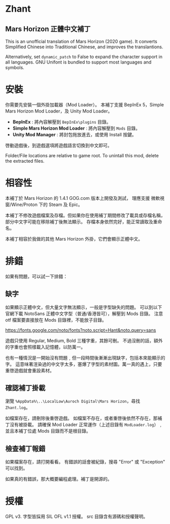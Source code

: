 # Zhant #
## Mars Horizon 正體中文補丁 ##

This is an unofficial translation of Mars Horizon (2020 game).
It converts Simplified Chinese into Traditional Chinese, and improves the translantions.

Alternatively, set `dynamic_patch` to False to expand the character support in all languages.
GNU Unifont is bundled to support most languages and symbols.


# 安裝 #

你需要先安裝一個外掛加載器（Mod Loader）。
本補丁支援 BepInEx 5，Simple Mars Horizon Mod Loader，及 Unity Mod Loader。

* **BepInEx** : 將內容解壓到 `BepInEx\plugins` 目錄。
* **Simple Mars Horizon Mod Loader** : 將內容解壓到 `Mods` 目錄。
* **Unity Mod Manager** : 將封包拖放進去，或使用 Install 按鍵。

啓動遊戲後，到遊戲選項將遊戲語言切換到中文即可。

Folder/File locations are relative to game root.
To unintall this mod, delete the extracted files.

# 相容性 #

本補丁於 Mars Horizon 的 1.4.1 GOG.com 版本上開發及測試，
理應支援 微軟視窗/Wine/Proton 下的 Steam 及 Epic。

本補丁不修改遊戲檔案及存檔。但如果你在使用補丁期間修改了載具或存檔名稱，部分中文字可能在移除補丁後無法顯示。
存檔本身依然完好，能正常讀取及重命名。

本補丁相容於我做的其他 Mars Horizon 外掛，它們會顯示正體中文。


# 排錯 #

如果有問題，可以試一下排錯：

## 缺字 ##

如果顯示正體中文，但大量文字無法顯示，一般是字型缺失的問題。
可以到以下官網下載 NotoSans 正體中文字型（普通/香港皆可），解壓到 Mods 目錄。
注意 otf 檔案要直接放在 Mods 目錄裡，不能放子目錄。

https://fonts.google.com/noto/fonts?noto.script=Hant&noto.query=sans

遊戲只使用 Regular, Medium, Bold 三種字重，其餘可刪。
不過沒刪的話，額外的字重也會照樣載入記憶體，以防萬一。

也有一種情況是一開始沒有問題﹐但一段時間後漸漸出現缺字，包括本來能顯示的字。
這意味著渲染過的中文字太多，塞爆了字型的素材圖。萬一真的遇上，只要重啓遊戲就會重設素材。

## 確認補丁掛載 ##

瀏覽 `%AppData%\..\LocalLow\Auroch Digital\Mars Horizon`，尋找 `Zhant.log`。

如檔案存在，請刪除後重啓遊戲。
如檔案不存在，或者重啓後依然不存在，那補丁沒有被掛載。
請確保 Mod Loader 正常運作（上述目錄有 `ModLoader.log`）﹐並且本補丁位處 Mods 目錄而不是根目錄。

## 檢查補丁報錯 ##

如果檔案存在，請打開看看。
有錯誤的話會被紀錄，搜尋 "Error" 或 "Exception" 可以找到。

如果真的有錯誤，那大概要編程處理。補丁是開源的。


# 授權 #

GPL v3.  字型皆採用 SIL OFL v1.1 授權。
src 目錄含有源碼和授權聲明。
